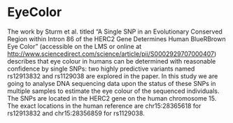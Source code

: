 # EyeColor
The work by Sturm et al. titled “A Single SNP in an Evolutionary Conserved Region within Intron 86 of the HERC2 Gene Determines Human BlueRBrown Eye Color”  (accessible on the LMS or online at  http://www.sciencedirect.com/science/article/pii/S0002929707000407)  describes that eye colour in humans can be determined with reasonable confidence  by single SNPs: two highly predictive variants named rs12913832 and rs1129038  are explored in the paper. In this study we are going to analyse DNA  sequencing data upon the status of these SNPs in multiple samples to estimate the  eye colour of the sequenced individuals.   The SNPs are located in the HERC2 gene on the human chromosome 15.  The exact locations in the human reference are chr15:28365618 for rs12913832  and chr15:28356859 for rs1129038.  

